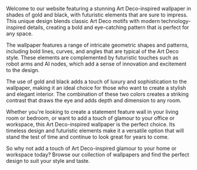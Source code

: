 <!--
Write me content for website with wallpaper "An Art Deco-inspired pattern in shades of gold and black, with futuristic elements such as robot arms and AI nodes."
-->

<!--font:Montserrat-->

Welcome to our website featuring a stunning Art Deco-inspired wallpaper in shades of gold and black, with futuristic elements that are sure to impress. This unique design blends classic Art Deco motifs with modern technology-inspired details, creating a bold and eye-catching pattern that is perfect for any space.

The wallpaper features a range of intricate geometric shapes and patterns, including bold lines, curves, and angles that are typical of the Art Deco style. These elements are complemented by futuristic touches such as robot arms and AI nodes, which add a sense of innovation and excitement to the design.

The use of gold and black adds a touch of luxury and sophistication to the wallpaper, making it an ideal choice for those who want to create a stylish and elegant interior. The combination of these two colors creates a striking contrast that draws the eye and adds depth and dimension to any room.

Whether you're looking to create a statement feature wall in your living room or bedroom, or want to add a touch of glamour to your office or workspace, this Art Deco-inspired wallpaper is the perfect choice. Its timeless design and futuristic elements make it a versatile option that will stand the test of time and continue to look great for years to come.

So why not add a touch of Art Deco-inspired glamour to your home or workspace today? Browse our collection of wallpapers and find the perfect design to suit your style and taste.
